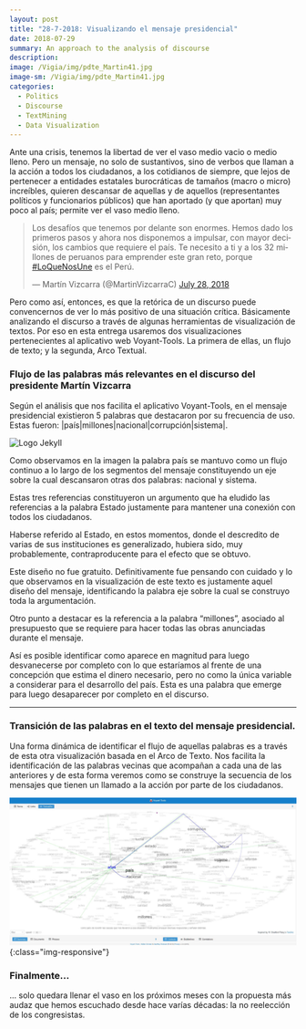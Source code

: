 ```yaml
---
layout: post
title: "28-7-2018: Visualizando el mensaje presidencial"
date: 2018-07-29
summary: An approach to the analysis of discourse
description: 
image: /Vigia/img/pdte_Martin41.jpg
image-sm: /Vigia/img/pdte_Martin41.jpg
categories:
  - Politics  
  - Discourse
  - TextMining 
  - Data Visualization
---
```

Ante una crisis, tenemos la libertad de ver el vaso medio vacio o medio lleno. Pero un mensaje, no solo de sustantivos, sino de verbos que llaman a la acción a todos los ciudadanos, a los cotidianos de siempre, que lejos de pertenecer a entidades estatales burocráticas de tamaños (macro o micro) increíbles, quieren descansar de aquellas y de aquellos (representantes políticos y funcionarios públicos) que han aportado (y que aportan) muy poco al país; permite ver el vaso medio lleno. 

<blockquote class="twitter-tweet" data-lang="en"><p lang="es" dir="ltr">Los desafíos que tenemos por delante son enormes. Hemos dado los primeros pasos y ahora nos disponemos a impulsar, con mayor decisión, los cambios que requiere el país. Te necesito a ti y a los 32 millones de peruanos para emprender este gran reto, porque <a href="https://twitter.com/hashtag/LoQueNosUne?src=hash&amp;ref_src=twsrc%5Etfw">#LoQueNosUne</a> es el Perú.</p>&mdash; Martín Vizcarra (@MartinVizcarraC) <a href="https://twitter.com/MartinVizcarraC/status/1023268274300178433?ref_src=twsrc%5Etfw">July 28, 2018</a></blockquote> <script async src="https://platform.twitter.com/widgets.js" charset="utf-8"></script>

Pero como así, entonces, es que la retórica de un discurso puede convencernos de ver lo más positivo de una situación crítica. Básicamente analizando el discurso a través de algunas herramientas de visualización de textos. Por eso en esta entrega usaremos dos visualizaciones pertenecientes al aplicativo web Voyant-Tools. La primera de ellas, un flujo de texto; y la segunda, Arco Textual. 

### Flujo de las palabras más relevantes en el discurso del presidente Martín Vizcarra 
Según el análisis que nos facilita el aplicativo Voyant-Tools, en el mensaje presidencial existieron 5 palabras que destacaron por su frecuencia de uso. Estas fueron: |país|millones|nacional|corrupción|sistema|. 

![Logo Jekyll]({{site.url}}/img/mensaje_pdte_Jul2018-2.jpg )

Como observamos en la imagen la palabra país se mantuvo como un flujo continuo a lo largo de los segmentos del mensaje constituyendo un eje sobre la cual descansaron otras dos palabras: nacional y sistema. 

Estas tres referencias constituyeron un argumento que ha eludido las referencias a la palabra Estado justamente para mantener una conexión con todos los ciudadanos. 

Haberse referido al Estado, en estos momentos, donde el descredito de varias de sus instituciones es generalizado, hubiera sido, muy probablemente, contraproducente para el efecto que se obtuvo. 

Este diseño no fue gratuito. Definitivamente fue pensando con cuidado y lo que observamos en la visualización de este texto es justamente aquel diseño del mensaje, identificando la palabra eje sobre la cual se construyo toda la argumentación. 

Otro punto a destacar es la referencia a la palabra “millones”, asociado al presupuesto que se requiere para hacer todas las obras anunciadas durante el mensaje.

Así es posible identificar como aparece en magnitud para luego desvanecerse por completo con lo que estaríamos al frente de una concepción que estima el dinero necesario, pero no como la única variable a considerar para el desarrollo del país. Esta es una palabra que emerge para luego desaparecer por completo en el discurso. 

--- 

### Transición de las palabras en el texto del mensaje presidencial. 
Una forma dinámica de identificar el flujo de aquellas palabras es a través de esta otra visualización basada en el Arco de Texto. Nos facilita la identificación de las palabras vecinas que acompañan a cada una de las anteriores y de esta forma veremos como se construye la secuencia de los mensajes que tienen un llamado a la acción por parte de los ciudadanos. 


![Visualización de la transición de palabras más usadas](/img/mensaje_pdte_Jul2018-2.jpg){:class="img-responsive"}


### Finalmente... 
... solo quedara llenar el vaso en los próximos meses con la propuesta más audaz que hemos escuchado desde hace varías décadas: la no reelección de los congresistas.

